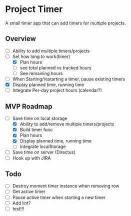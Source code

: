 # Project Timer

A small timer app that can add timers for multiple projects.

## Overview
- [ ] Ability to add multiple timers/projects
- [ ] Set how long to work(timer)
    - [x] Plan hours
    - [ ] see total planned vs tracked hours
    - [ ] See remaining hours
- [ ] When Starting/restarting a timer, pause existing timers
- [x] Display planned time, running time
- [ ] Integrate Per-day project hours (calendar?)

## MVP Roadmap
- [ ] Save time on local storage
    - [x] Ability to add/remove multiple timers/projects
    - [x] Build timer func
    - [x] Plan hours
    - [x] Display planned time, running time
    - [ ] Integrate localStorage
- [ ] Save time on server (Directus)
- [ ] Hook up with JIRA

## Todo
- [ ] Destroy moment timer instance when removing row
- [ ] Get active timer 
- [ ] Pause active timer when starting a new timer
- [ ] Add lint?
- [ ] test!!!
